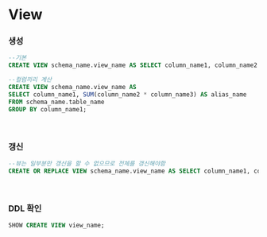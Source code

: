 View
===

### 생성
```sql
--기본
CREATE VIEW schema_name.view_name AS SELECT column_name1, column_name2 ... FROM schema_name.table_name;

--컬럼끼리 계산
CREATE VIEW schema_name.view_name AS
SELECT column_name1, SUM(column_name2 * column_name3) AS alias_name
FROM schema_name.table_name
GROUP BY column_name1;
```

<br>

### 갱신
```sql
--뷰는 일부분만 갱신을 할 수 없으므로 전체를 갱신해야함
CREATE OR REPLACE VIEW schema_name.view_name AS SELECT column_name1, column_name2 ... FROM schema_name.table_name;
```

<br>

### DDL 확인
```sql
SHOW CREATE VIEW view_name;
```

<br>
